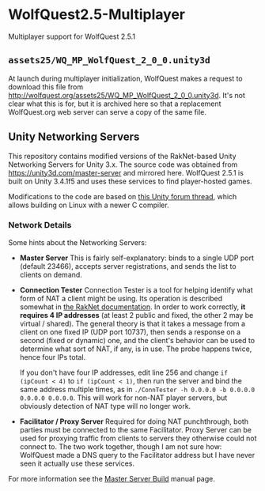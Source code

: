 # WolfQuest2.5-Multiplayer
Multiplayer support for WolfQuest 2.5.1

## `assets25/WQ_MP_WolfQuest_2_0_0.unity3d`
At launch during multiplayer initialization, WolfQuest makes a request to download this file from <http://wolfquest.org/assets25/WQ_MP_WolfQuest_2_0_0.unity3d>.  It's not clear what this is for, but it is archived here so that a replacement WolfQuest.org web server can serve a copy of the same file.

## Unity Networking Servers
This repository contains modified versions of the RakNet-based Unity Networking Servers for Unity 3.x.  The source code was obtained from <https://unity3d.com/master-server> and mirrored here.  WolfQuest 2.5.1 is built on Unity 3.4.1f5 and uses these services to find player-hosted games.

Modifications to the code are based on [this Unity forum thread](https://discussions.unity.com/t/unity-master-server-ubuntu-build-problem/67603/4), which allows building on Linux with a newer C compiler.

### Network Details
Some hints about the Networking Servers:

* **Master Server**
  This is fairly self-explanatory: binds to a single UDP port (default 23466), accepts server registrations, and sends the list to clients on demand.

* **Connection Tester**
  Connection Tester is a tool for helping identify what form of NAT a client might be using.  Its operation is described somewhat in [the RakNet documentation](http://www.raknet.net/raknet/manual/natpunchthrough.html).  In order to work correctly, **it requires 4 IP addresses** (at least 2 public and fixed, the other 2 may be virtual / shared).  The general theory is that it takes a message from a client on one fixed IP (UDP port 10737), then sends a response on a second (fixed or dynamic) one, and the client's behavior can be used to determine what sort of NAT, if any, is in use.  The probe happens twice, hence four IPs total.

  If you don't have four IP addresses, edit line 256 and change `if (ipCount < 4)` to `if (ipCount < 1)`, then run the server and bind the same address multiple times, as in `./ConnTester -h 0.0.0.0 -b 0.0.0.0 0.0.0.0 0.0.0.0`.  This will work for non-NAT player servers, but obviously detection of NAT type will no longer work.

* **Facilitator / Proxy Server**
  Required for doing NAT punchthrough, both parties must be connected to the same Facilitator.  Proxy Server can be used for proxying traffic from clients to servers they otherwise could not connect to.  The two work together, though I am not sure how: WolfQuest made a DNS query to the Facilitator address but I have never seen it actually use these services.

For more information see the [Master Server Build](https://docs.unity3d.com/2018.1/Documentation/Manual/net-MasterServer.html) manual page.
